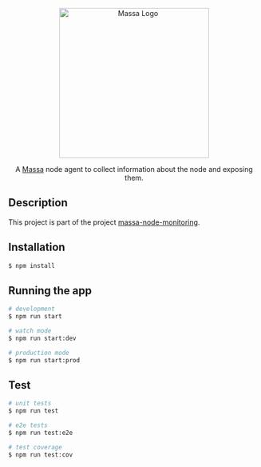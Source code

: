 <p align="center">
  <a href="https://massa.net/" target="blank"><img src="https://massa.net/_nuxt/img/logo_massa.989057b.webp" width="300" alt="Massa Logo" /></a>
</p>

<p align="center">A <a href="https://massa.net/" target="_blank">Massa</a> node agent to collect information about the node and exposing them.</p>

## Description

This project is part of the project [massa-node-monitoring](https://github.com/fsidhoum/massa-node-monitoring).

## Installation

```bash
$ npm install
```

## Running the app

```bash
# development
$ npm run start

# watch mode
$ npm run start:dev

# production mode
$ npm run start:prod
```

## Test

```bash
# unit tests
$ npm run test

# e2e tests
$ npm run test:e2e

# test coverage
$ npm run test:cov
```
